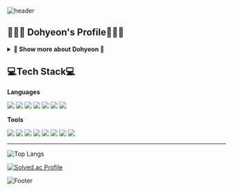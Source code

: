 ![header](https://capsule-render.vercel.app/api?type=waving&color=323232&height=200&section=header&text=HelloWorld😊&fontSize=50)

## 👨🏻‍💻 Dohyeon's Profile👨🏻‍💻
<details>
<summary><strong>🔬 Show  more about Dohyeon 🔬</strong></summary>

## 🎓 Education
- Catholic Kwandong Univ. Medical IT (2017.02 - 2023.02)
    
## 🎯 Experience
- KB국민은행 IT아카데미 IT's Your Life 4기 (2023.07 - 2023.09)

## 🏆 Awards
- 가톨릭관동대학교 제64회 졸업식 우등상 (2023.02)
</details>

<h2 align="left">💻Tech Stack💻</h2>
<b align="left" font="bold">Languages</b>
<p align="left">
  <img src="https://img.shields.io/badge/Java-007396?style=flat&logo=openJDK&logoColor=white"/>
  <img src="https://img.shields.io/badge/C%23-512BD4?style=flat&logo=CSharp&logoColor=white"/>
  <img src="https://img.shields.io/badge/JavaScript-F7DF1E?style=flat&logo=JavaScript&logoColor=white"/>
  <img src="https://img.shields.io/badge/jQuery-0769AD?style=flat&logo=jQuery&logoColor=white"/>
  <img src="https://img.shields.io/badge/HTML5-E34F26?style=flat&logo=HTML5&logoColor=white"/>
  <img src="https://img.shields.io/badge/CSS3-1572B6?style=flat&logo=CSS3&logoColor=white"/>
  <img src="https://img.shields.io/badge/SQL-3178C6?style=flat&logo=sql&logoColor=white"/>
</p>
<b align="left">Tools</b>
<p align="left">
  <img src="https://img.shields.io/badge/Eclipse-2C2255?style=flat&logo=eclipseide&logoColor=white"/></a>
  <img src="https://img.shields.io/badge/Spring-6DB33F?style=flat&logo=spring&logoColor=white"/></a>
  <img src="https://img.shields.io/badge/Spring Boot-6DB33F?style=flat&logo=spring-boot&logoColor=white"/></a>
  <img src="https://img.shields.io/badge/Visual Studio-5C2D91?style=flat&logo=Visual Studio&logoColor=white"/></a>
  <img src="https://img.shields.io/badge/.NET-512BD4?style=flat&logo=.Net&logoColor=white"/></a>
  <img src="https://img.shields.io/badge/Android Studio-3DDC84?style=flat&logo=androidstudio&logoColor=white"/></a>
  <img src="https://img.shields.io/badge/Oracle-F80000?style=flat&logo=oracle&logoColor=white"/></a>
  <img src="https://img.shields.io/badge/Firebase-ffca28?style=flat&logo=firebase&logoColor=white">
</p>

- - -
![Top Langs](https://github-readme-stats.vercel.app/api/top-langs/?username=kkongdo&layout=compact&hide_progress=false)

[![Solved.ac Profile](http://mazassumnida.wtf/api/mini/generate_badge?boj=kkongdo)](https://solved.ac/kkongdo)

![Footer](https://capsule-render.vercel.app/api?type=waving&color=323232&height=150&section=footer)
